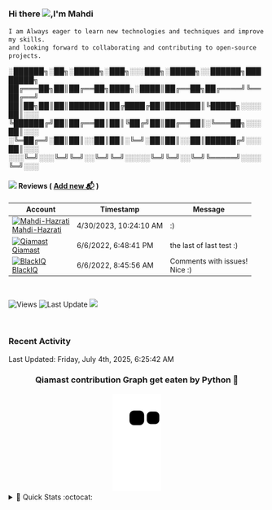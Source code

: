 ### Hi there <img src="https://media.giphy.com/media/w1OBpBd7kJqHrJnJ13/giphy.gif" width="30">,I'm Mahdi 

```
I am Always eager to learn new technologies and techniques and improve my skills.
and looking forward to collaborating and contributing to open-source projects.
```


░██████╗░██╗░█████╗░███╗░░░███╗░█████╗░░██████╗████████╗
██╔═══██╗██║██╔══██╗████╗░████║██╔══██╗██╔════╝╚══██╔══╝
██║██╗██║██║███████║██╔████╔██║███████║╚█████╗░░░░██║░░░
╚██████╔╝██║██╔══██║██║╚██╔╝██║██╔══██║░╚═══██╗░░░██║░░░
░╚═██╔═╝░██║██║░░██║██║░╚═╝░██║██║░░██║██████╔╝░░░██║░░░
░░░╚═╝░░░╚═╝╚═╝░░╚═╝╚═╝░░░░░╚═╝╚═╝░░╚═╝╚═════╝░░░░╚═╝░░░


#### <img src="https://media.giphy.com/media/mRqMnL2Yp4Z9apds6Q/giphy.gif" width="40"> Reviews ( [Add new 📬](https://github.com/Qiamast/Qiamast/issues/2#issuecomment-new) )
<!-- reviews -->
| Account | Timestamp | Message |
|---|---|---|
|[![Mahdi-Hazrati](https://avatars.githubusercontent.com/u/127740921?s=24&u=dadca6976c058202f116d24c83f659015c820535&v=4)<br />Mahdi-Hazrati](https://github.com/Mahdi-Hazrati)|4/30/2023, 10:24:10 AM|:)|
|[![Qiamast](https://avatars.githubusercontent.com/u/78082316?s=24&u=7e2bfab39d021698336e9f9f57c7e23a0d44e14a&v=4)<br />Qiamast](https://github.com/Qiamast)|6/6/2022, 6:48:41 PM|the last of last test :)|
|[![BlackIQ](https://avatars.githubusercontent.com/u/55284339?s=24&u=7896a81488ae2211dac5af14deca6744b249f6b4&v=4)<br />BlackIQ](https://github.com/BlackIQ)|6/6/2022, 8:45:56 AM|Comments with issues!<br />Nice :)|
<!-- /reviews -->

<!-- Badge -->
<br />

![Views](https://komarev.com/ghpvc/?username=qiamast)
![Last Update](https://img.shields.io/github/last-commit/qiamast/qiamast?label=Last%20Update&style=social)
[<img src="https://media.giphy.com/media/hXPHgJXpg1TnQncuHW/giphy.gif" width="70">](https://github.com/qiamast/qiamast/issues/new)

<br />
<!-- Badge -->

### Recent Activity
<!--RECENT_ACTIVITY:start-->
<!--RECENT_ACTIVITY:end-->
<!--RECENT_ACTIVITY:last_update-->
Last Updated: Friday, July 4th, 2025, 6:25:42 AM
<!--RECENT_ACTIVITY:last_update_end-->

<!-- Qiamast Contribution Graph -->
<div align="center">
  <h3>Qiamast contribution Graph get eaten by Python 🐍</h3>
  <img src="https://github.com/Qiamast/Qiamast/blob/output/github-contribution-grid-snake.svg" />
</div>
<!-- Qiamast Contribution Graph -->

<details>
<summary>
🚀 Quick Stats :octocat:
</summary>

<p align="center">
<img width="450" align="center" src="https://github-readme-stats-defcon27.vercel.app/api?username=Qiamast&show_icons=true&line_height=21&theme=react" alt="Qiamast's Github Stats" />
  
</p>


<!-- footer -->
<div style="align-items:center;">
  <img src="https://capsule-render.vercel.app/api?type=waving&color=gradient&height=60&section=footer&width=100"/>
</div>
</details>

